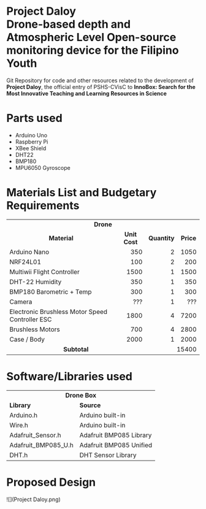 
<style>
.right {
	text-align: right;
}
.left {
	text-align: left;
}
.center {
	text-align: center;
}
</style>
<h1>Project Daloy<br>
<strong>D</strong>rone-based depth and <strong>A</strong>tmospheric <strong>L</strong>evel <strong>O</strong>pen-source monitoring device for the Filipino <strong>Y</strong>outh</h1>
<p>Git Repository for code and other resources related to the development of <strong>Project Daloy</strong>, the official entry of PSHS-CVisC to <strong>InnoBox: Search for the Most Innovative Teaching and Learning Resources in Science</strong></p>
<h1>Parts used</h1>
<ul>
	<li>Arduino Uno</li>
	<li>Raspberry Pi</li>
	<li>XBee Shield</li>
	<li>DHT22</li>
	<li>BMP180</li>
	<li>MPU6050 Gyroscope</li>
</ul>
<h1>Materials List and Budgetary Requirements</h1>
<table class = "right">
	<tr>
		<td colspan="4" class = "center"><strong>Drone</strong></td>
	</tr>
	<tr class = "center">
		<td><strong>Material</strong></td>
		<td><strong>Unit Cost</strong></td>
		<td><strong>Quantity</strong></td>
		<td><strong>Price</strong></td>
	</tr>
	<tr>
		<td class = "left">Arduino Nano</td>
		<td>350</td>
		<td>2</td>
		<td>1050</td>
	</tr>
	<tr>
		<td class = "left">NRF24L01</td>
		<td>100</td>
		<td>2</td>
		<td>200</td>
	</tr>
	<tr>
		<td class = "left">Multiwii Flight Controller</td>
		<td>1500</td>
		<td>1</td>
		<td>1500</td>
	</tr>
	<tr>
		<td class = "left">DHT-22 Humidity</td>
		<td>350</td>
		<td>1</td>
		<td>350</td>
	</tr>
	<tr>
		<td class = "left">BMP180 Barometric + Temp</td>
		<td>300</td>
		<td>1</td>
		<td>300</td>
	</tr>
	<tr>
		<td class = "left">Camera</td>
		<td>???</td>
		<td>1</td>
		<td>???</td>
	</tr>
	<tr>
		<td class = "left">Electronic Brushless Motor Speed Controller ESC</td>
		<td>1800</td>
		<td>4</td>
		<td>7200</td>
	</tr>
	<tr>
		<td class = "left">Brushless Motors</td>
		<td>700</td>
		<td>4</td>
		<td>2800</td>
	</tr>
	<tr>
		<td class = "left">Case / Body</td>
		<td>2000</td>
		<td>1</td>
		<td>2000</td>
	</tr>
	<tr>
		<td colspan="2" class = "center"><strong>Subtotal</strong></td>
		<td colspan="2" class = "right">15400</td>
	</tr>
</table>
<h1>Software/Libraries used</h1>
<table>
	<tr>
		<td colspan="2" style="text-align: center"><strong>Drone Box</strong></td>
	</tr>
	<tr>
		<td><strong>Library</strong></td>
		<td><strong>Source</strong></td>
	</tr>
	<tr>
		<td>Arduino.h</td>
		<td>Arduino built-in</td>
	</tr>
	<tr>
		<td>Wire.h</td>
		<td>Arduino built-in</td>
	</tr>
	<tr>
		<td>Adafruit_Sensor.h</td>
		<td>Adafruit BMP085 Library</td>
	</tr>
	<tr>
		<td>Adafruit_BMP085_U.h</td>
		<td>Adafruit BMP085 Unified</td>
	</tr>
	<tr>
		<td>DHT.h</td>
		<td>DHT Sensor Library</td>
	</tr>
</table>
<h1>Proposed Design</h1>
![](Project Daloy.png)